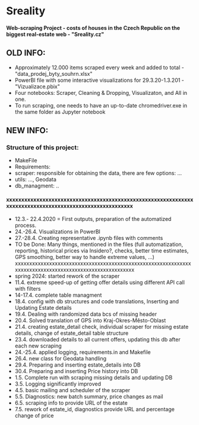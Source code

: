 # Sreality
#### Web-scraping Project - costs of houses in the Czech Republic on the biggest real-estate web - "Sreality.cz"
## OLD INFO:
* Approximately 12.000 items scraped every week and added to total - "data_prodej_byty_souhrn.xlsx"
* PowerBI file with some interactive visualizations for 29.3.20-1.3.201 - "Vizualizace.pbix"
* Four notebooks: Scraper, Cleaning & Dropping, Visualizaton, and All in one.
* To run scraping, one needs to have an up-to-date chromedriver.exe in the same folder as Jupyter notebook

## NEW INFO:
### Structure of this project:
- MakeFile
- Requirements: 
- scraper: responsible for obtaining the data, there are few options: ...
- utils: ..., Geodata 
- db_managment: ..
#### xxxxxxxxxxxxxxxxxxxxxxxxxxxxxxxxxxxxxxxxxxxxxxxxxxxxxxxxxxxxxxxxxxxxxxxxxxxxxxxxxxxxxxxxxxxxxxxxxxxxxxxx
* 12.3.- 22.4.2020 = First outputs, preparation of the automatized process.
* 24.-26.4. Visualizations in PowerBI
* 27.-28.4. Creating representative .ipynb files with comments
* TO be Done: Many things, mentioned in the files (full automatization, reporting, historical prices via Insidero?, checks, better time estimates, GPS smoothing, better way to handle extreme values, ...)
xxxxxxxxxxxxxxxxxxxxxxxxxxxxxxxxxxxxxxxxxxxxxxxxxxxxxxxxxxxxxxxxxxxxxxxxxxxxxxxxxxxxxxxxxxxxxxxxxxxxxxxx
* spring 2024: started rework of the scraper
* 11.4. extreme speed-up of getting offer details using different API call with filters
* 14-17.4. complete table managment
* 18.4. config with db structures and code translations, Inserting and Updating Estate details
* 19.4. Dealing with randomized data bcs of missing header
* 20.4. Solved translation of GPS into Kraj-Okres-Město-Oblast
* 21.4. creating estate_detail check, individual scraper for missing estate details, change of estate_detail table structure
* 23.4. downloaded details to all current offers, updating this db after each new scraping
* 24.-25.4. applied logging, requirements.in and Makefile
* 26.4. new class for Geodata handling
* 29.4. Preparing and inserting estate_details into DB
* 30.4. Preparing and inserting Price history into DB
* 1.5. Complete run with scraping missing details and updating DB
* 3.5. Logging significantly improved
* 4.5. basic mailing and scheduler of the scraper
* 5.5. Diagnostics: new batch summary, price changes as mail
* 6.5. scraping info to provide URL of the estate
* 7.5. rework of estate_id, diagnostics provide URL and percentage change of price